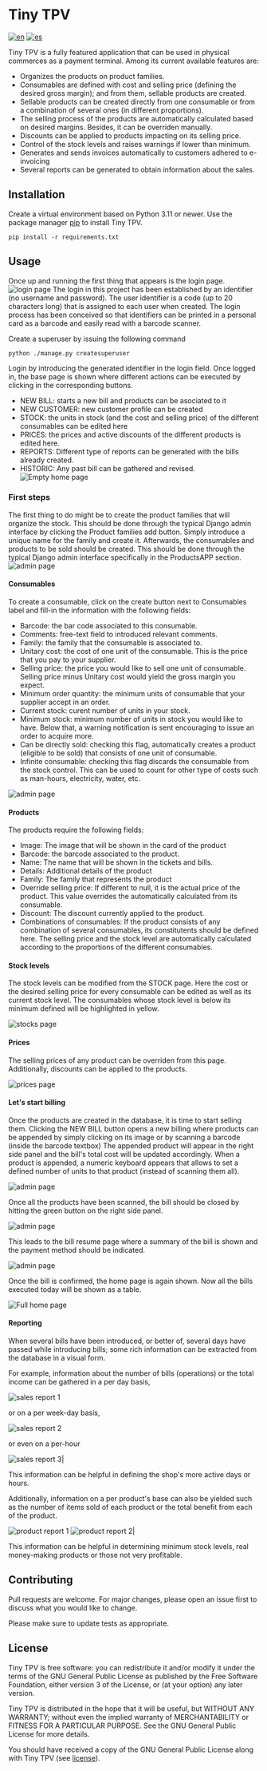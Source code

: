<!-- This file is part of Tiny TPV.

Tiny TPV is free software: you can redistribute it and/or modify it under the terms of the GNU General Public License as published by the Free Software Foundation, either version 3 of the License, or (at your option) any later version.

Tiny TPV is distributed in the hope that it will be useful, but WITHOUT ANY WARRANTY; without even the implied warranty of MERCHANTABILITY or FITNESS FOR A PARTICULAR PURPOSE. See the GNU General Public License for more details.

You should have received a copy of the GNU General Public License along with Tiny TPV. If not, see <https://www.gnu.org/licenses/>. -->

# Tiny TPV
[![en](https://img.shields.io/badge/lang-en-red.svg)](README.md)
[![es](https://img.shields.io/badge/lang-es-yellow.svg)](README.es.md)

Tiny TPV is a fully featured application that can be used in physical commerces as a payment terminal.
Among its current available features are:
- Organizes the products on product families.
- Consumables are defined with cost and selling price (defining the desired gross margin); and from them, sellable products are created.
- Sellable products can be created directly from one consumable or from a combination of several ones (in different proportions).
- The selling process of the products are automatically calculated based on desired margins. Besides, it can be overriden manually.
- Discounts can be applied to products impacting on its selling price.
- Control of the stock levels and raises warnings if lower than minimum.
- Generates and sends invoices automatically to customers adhered to e-invoicing
- Several reports can be generated to obtain information about the sales. 

## Installation

Create a virtual environment based on Python 3.11 or newer.
Use the package manager [pip](https://pip.pypa.io/en/stable/) to install Tiny TPV.

```
pip install -r requirements.txt
```

## Usage

Once up and running the first thing that appears is the login page.
![login page](/assets/images/login.png)
The login in this project has been established by an identifier (no username and password). The user identifier is a code (up to 20 characters long) that is assigned to each user
when created. The login process has been conceived so that identifiers can be printed in a personal card as a barcode and easily read with a barcode scanner.

Create a superuser by issuing the following command
```
python ./manage.py createsuperuser
```
Login by introducing the generated identifier in the login field.
Once logged in, the base page is shown where different actions can be executed by clicking in the corresponding buttons.

- NEW BILL: starts a new bill and products can be asociated to it
- NEW CUSTOMER: new customer profile can be created
- STOCK: the units in stock (and the cost and selling price) of the different consumables can be edited here
- PRICES: the prices and active discounts of the different products is edited here.
- REPORTS: Different type of reports can be generated with the bills already created.
- HISTORIC: Any past bill can be gathered and revised.
![Empty home page](/assets/images/home_0.png)

### First steps

The first thing to do might be to create the product families that will organize the stock. This should be done through the typical Django admin interface
by clicking the Product families add button. Simply introduce a unique name for the family and create it. 
Afterwards, the consumables and products to be sold should be created. This should be done through the typical Django admin interface
specifically in the ProductsAPP section.
![admin page](/assets/images/admin_0.png)

#### Consumables

To create a consumable, click on the create button next to Consumables label and fill-in the information with the following fields:
- Barcode: the bar code associated to this consumable.
- Comments: free-text field to introduced relevant comments.
- Family: the family that the consumable is associated to.
- Unitary cost: the cost of one unit of the consumable. This is the price that you pay to your supplier.
- Selling price: the price you would like to sell one unit of consumable. Selling price minus Unitary cost would yield the gross margin you expect.
- Minimum order quantity: the minimum units of consumable that your supplier accept in an order.
- Current stock: curent number of units in your stock.
- Minimum stock: minimum number of units in stock you would like to have. Below that, a warning notification is sent encouraging to issue an order 
to acquire more.
- Can be directly sold: checking this flag, automatically creates a product (eligible to be sold) that consists of one unit of consumable.
- Infinite consumable: checking this flag discards the consumable from the stock control. This can be used to count for other type of costs such as
man-hours, electricity, water, etc.

![admin page](/assets/images/consumable_0.png)

#### Products

The products require the following fields:
- Image: The image that will be shown in the card of the product
- Barcode: the barcode associated to the product. 
- Name: The name that will be shown in the tickets and bills.
- Details: Additional details of the product
- Family: The family that represents the product
- Override selling price: If different to null, it is the actual price of the product. This value overrides the automatically calculated from its consumable.
- Discount: The discount currently applied to the product.
- Combinations of consumables: If the product consists of any combination of several consumables, its constitutents should be defined here.
The selling price and the stock level are automatically calculated according to the proportions of the different consumables.

#### Stock levels

The stock levels can be modified from the STOCK page. Here the cost or the desired selling price for every consumable can be edited as well as its 
current stock level. The consumables whose stock level is below its minimum defined will be highlighted in yellow.

![stocks page](/assets/images/stock_0.png)

#### Prices

The selling prices of any product can be overriden from this page. Additionally, discounts can be applied to the products.

![prices page](/assets/images/prices_0.png)

#### Let's start billing

Once the products are created in the database, it is time to start selling them. Clicking the NEW BILL button opens a new billing where products can 
be appended by simply clicking on its image or by scanning a barcode (inside the barcode textbox)
The appended product will appear in the right side panel and the bill's total cost will be updated accordingly. When a product is appended, a numeric keyboard appears 
that allows to set a defined number of units to that product (instead of scanning them all).

![admin page](/assets/images/bill_1.png)

Once all the products have been scanned, the bill should be closed by hitting the green button on the right side panel. 

![admin page](/assets/images/bill_2.png)

This leads to the bill resume page where a summary of the bill is shown and the payment method should be indicated.

![admin page](/assets/images/bill_resume_0.png)

Once the bill is confirmed, the home page is again shown. Now all the bills executed today will be shown as a table.

![Full home page](/assets/images/home_1.png)

#### Reporting

When several bills have been introduced, or better of, several days have passed while introducing bills; some rich information can be extracted
from the database in a visual form.

For example, information about the number of bills (operations) or the total income can be gathered in a per day basis,

![sales report 1](/assets/images/per_day.png)

or on a per week-day basis,

![sales report 2](/assets/images/per_weekday.png)

or even on a per-hour

![sales report 3](/assets/images/per_hour.png)|

This information can be helpful in defining the shop's more active days or hours. 

Additionally, information on a per product's base can also be yielded such as the number of items sold of each product or the total benefit from 
each of the product.

![product report 1](/assets/images/per_product_units_sold.png)
![product report 2](/assets/images/per_product_revenue.png)|

This information can be helpful in determining minimum stock levels, real money-making products or those not very profitable.

## Contributing

Pull requests are welcome. For major changes, please open an issue first
to discuss what you would like to change.

Please make sure to update tests as appropriate.

## License

Tiny TPV is free software: you can redistribute it and/or modify it under the terms of the GNU General Public License as published by the Free Software Foundation, either version 3 of the License, or (at your option) any later version.

Tiny TPV is distributed in the hope that it will be useful, but WITHOUT ANY WARRANTY; without even the implied warranty of MERCHANTABILITY or FITNESS FOR A PARTICULAR PURPOSE. See the GNU General Public License for more details.

You should have received a copy of the GNU General Public License along with Tiny TPV (see [license](gpl-3.txt)).
